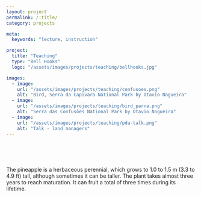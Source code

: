 ```yaml
---
layout: project
permalink: /:title/
category: projects

meta:
  keywords: "lecture, instruction"

project:
  title: "Teaching"
  type: "Bell Hooks"
  logo: "/assets/images/projects/teaching/bellhooks.jpg"

images:
  - image:
    url: "/assets/images/projects/teaching/confusoes.png"
    alt: "Bird, Serra da Capivara National Park by Otavio Nogueira"
  - image:
    url: "/assets/images/projects/teaching/bird_parna.png"
    alt: "Serra das Confusões National Park by Otavio Nogueira"
  - image:
    url: "/assets/images/projects/teaching/pda-talk.png"
    alt: "Talk - land managers"
---
```

<p style="padding-top:50px">

<p>The pineapple is a herbaceous perennial, which grows to 1.0 to 1.5 m (3.3 to 4.9 ft) tall, although sometimes it can be taller. The plant takes almost three years to reach maturation. It can fruit a total of three times during its lifetime.</p>
